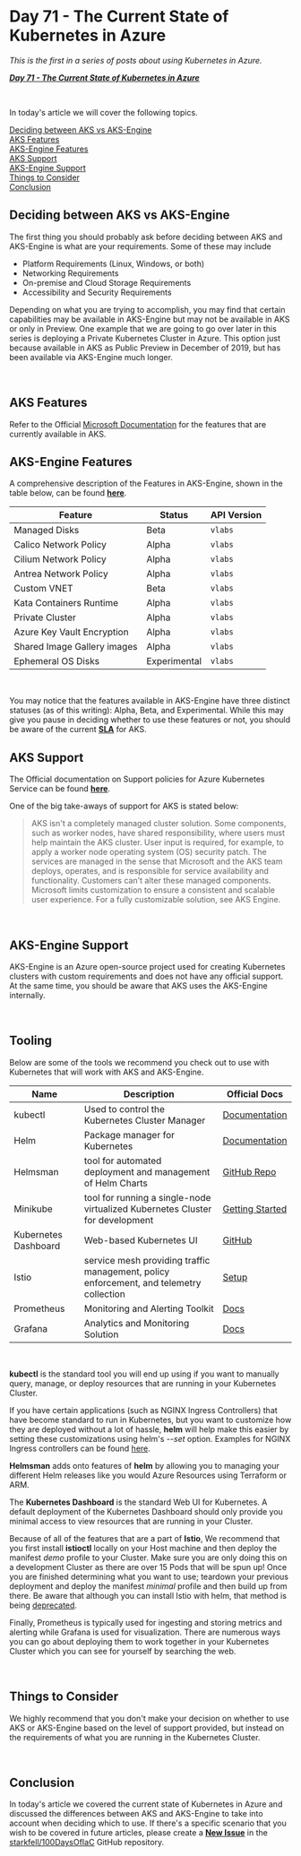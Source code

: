 # Day 71 - The Current State of Kubernetes in Azure

*This is the first in a series of posts about using Kubernetes in Azure.*

***[Day 71 - The Current State of Kubernetes in Azure](./day.71.the.current.state.of.k8s.in.azure.md)***</br>

</br>

In today's article we will cover the following topics.

[Deciding between AKS vs AKS-Engine](#deciding-between-aks-vs-aks-engine)</br>
[AKS Features](#aks-features)</br>
[AKS-Engine Features](#aks-engine-features)</br>
[AKS Support](#aks-support)</br>
[AKS-Engine Support](#aks-engine-support)</br>
[Things to Consider](#things-to-consider)</br>
[Conclusion](#conclusion)</br>

## Deciding between AKS vs AKS-Engine

The first thing you should probably ask before deciding between AKS and AKS-Engine is what are your requirements. Some of these may include

* Platform Requirements (Linux, Windows, or both)
* Networking Requirements
* On-premise and Cloud Storage Requirements
* Accessibility and Security Requirements

Depending on what you are trying to accomplish, you may find that certain capabilities may be available in AKS-Engine but may not be available in AKS or only in Preview. One example that we are going to go over later in this series is deploying a Private Kubernetes Cluster in Azure. This option just because available in AKS as Public Preview in December of 2019, but has been available via AKS-Engine much longer.

</br>

## AKS Features

Refer to the Official [Microsoft Documentation](https://docs.microsoft.com/en-us/azure/aks/) for the features that are currently available in AKS.

## AKS-Engine Features

A comprehensive description of the Features in AKS-Engine, shown in the table below, can be found **[here](github.com/Azure/aks-engine/blob/master/docs/topics/features.md)**.

|Feature|Status|API Version|
|---|---|---|
|Managed Disks|Beta|`vlabs`|
|Calico Network Policy|Alpha|`vlabs`|
|Cilium Network Policy|Alpha|`vlabs`|
|Antrea Network Policy|Alpha|`vlabs`|
|Custom VNET|Beta|`vlabs`|
|Kata Containers Runtime|Alpha|`vlabs`|
|Private Cluster|Alpha|`vlabs`|
|Azure Key Vault Encryption|Alpha|`vlabs`|
|Shared Image Gallery images|Alpha|`vlabs`|
|Ephemeral OS Disks|Experimental|`vlabs`|

</br>

You may notice that the features available in AKS-Engine have three distinct statuses (as of this writing): Alpha, Beta, and Experimental. While this may give you pause in deciding whether to use these features or not, you should be aware of the current **[SLA](https://azure.microsoft.com/en-ca/support/legal/sla/kubernetes-service/v1_0/)** for AKS.

## AKS Support

The Official documentation on Support policies for Azure Kubernetes Service can be found **[here](https://docs.microsoft.com/en-us/azure/aks/support-policies)**.

One of the big take-aways of support for AKS is stated below:

> AKS isn't a completely managed cluster solution. Some components, such as worker nodes, have shared responsibility, where users must help maintain the AKS cluster. User input is required, for example, to apply a worker node operating system (OS) security patch.
> The services are managed in the sense that Microsoft and the AKS team deploys, operates, and is responsible for service availability and functionality. Customers can't alter these managed components. Microsoft limits customization to ensure a consistent and scalable user experience. For a fully customizable solution, see AKS Engine.

</br>

## AKS-Engine Support

AKS-Engine is an Azure open-source project used for creating Kubernetes clusters with custom requirements and does not have any official support. At the same time, you should be aware that AKS uses the AKS-Engine internally.

</br>

## Tooling

Below are some of the tools we recommend you check out to use with Kubernetes that will work with AKS and AKS-Engine.

| Name | Description | Official Docs |
|------|-------------|---------------|
| kubectl | Used to control the Kubernetes Cluster Manager | [Documentation](https://kubernetes.io/docs/reference/kubectl/overview) |
| Helm | Package manager for Kubernetes | [Documentation](https://helm.sh/docs) |
| Helmsman | tool for automated deployment and management of Helm Charts | [GitHub Repo](https://github.com/Praqma/helmsman) |
| Minikube | tool for running a single-node virtualized Kubernetes Cluster for development | [Getting Started](https://kubernetes.io/docs/setup/learning-environment/minikube/) |
| Kubernetes Dashboard | Web-based Kubernetes UI | [GitHub]((https://github.com/kubernetes/dashboard)) |
| Istio | service mesh providing traffic management, policy enforcement, and telemetry collection | [Setup](https://istio.io/docs/setup/) |
| Prometheus | Monitoring and Alerting Toolkit | [Docs](https://prometheus.io/docs/introduction/overview/) |
| Grafana | Analytics and Monitoring Solution | [Docs](https://grafana.com/docs/grafana/latest/) |

</br>

**kubectl** is the standard tool you will end up using if you want to manually query, manage, or deploy resources that are running in your Kubernetes Cluster. 

If you have certain applications (such as NGINX Ingress Controllers) that have become standard to run in Kubernetes, but you want to customize how they are deployed without a lot of hassle, **helm** will help make this easier by setting these customizations using helm's *--set* option. Examples for NGINX Ingress controllers can be found [here](https://github.com/helm/charts/tree/master/stable/nginx-ingress).

**Helmsman** adds onto features of **helm** by allowing you to managing your different Helm releases like you would Azure Resources using Terraform or ARM.

The **Kubernetes Dashboard** is the standard Web UI for Kubernetes. A default deployment of the Kubernetes Dashboard should only provide you minimal access to view resources that are running in your Cluster.

Because of all of the features that are a part of **Istio**, We recommend that you first install **istioctl** locally on your Host machine and then deploy the manifest *demo* profile to your Cluster. Make sure you are only doing this on a development Cluster as there are over 15 Pods that will be spun up! Once you are finished determining what you want to use; teardown your previous deployment and deploy the manifest *minimal* profile and then build up from there. Be aware that although you can install Istio with helm, that method is being [deprecated](https://istio.io/docs/setup/install/helm/).

Finally, Prometheus is typically used for ingesting and storing metrics and alerting while Grafana is used for visualization. There are numerous ways you can go about deploying them to work together in your Kubernetes Cluster which you can see for yourself by searching the web.

</br>

## Things to Consider

We highly recommend that you don't make your decision on whether to use AKS or AKS-Engine based on the level of support provided, but instead on the requirements of what you are running in the Kubernetes Cluster.

</br>

## Conclusion

In today's article we covered the current state of Kubernetes in Azure and discussed the differences between AKS and AKS-Engine to take into account when deciding which to use. If there's a specific scenario that you wish to be covered in future articles, please create a **[New Issue](https://github.com/starkfell/100DaysOfIaC/issues)** in the [starkfell/100DaysOfIaC](https://github.com/starkfell/100DaysOfIaC/) GitHub repository.
